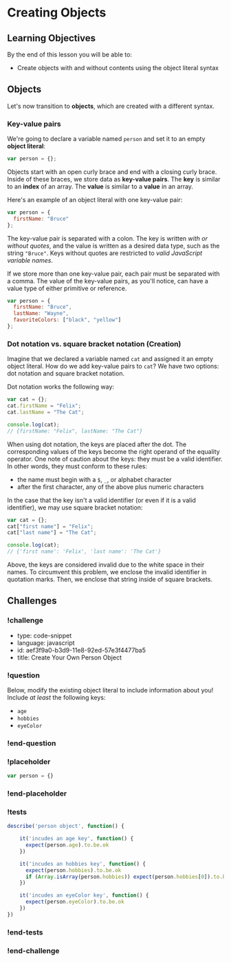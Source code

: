 # Creating Objects

## Learning Objectives

By the end of this lesson you will be able to:

* Create objects with and without contents using the object literal syntax

## Objects

Let's now transition to **objects**, which are created with a different syntax.

### Key-value pairs

We're going to declare a variable named `person` and set it to an empty **object literal**:

```javascript
var person = {};
```

Objects start with an open curly brace and end with a closing curly brace. Inside of these braces, we store data as **key-value pairs**. The **key** is similar to an **index** of an array. The **value** is similar to a **value** in an array.

Here's an example of an object literal with one key-value pair:

```javascript
var person = {
  firstName: "Bruce"
};
```

The key-value pair is separated with a colon. The key is written _with or without quotes_, and the value is written as a desired data type, such as the string `"Bruce"`. Keys without quotes are restricted to _valid JavaScript variable names_.

If we store more than one key-value pair, each pair must be separated with a comma. The value of the key-value pairs, as you'll notice, can have a value type of either primitive or reference.

```javascript
var person = {
  firstName: "Bruce",
  lastName: "Wayne",
  favoriteColors: ["black", "yellow"]
};
```

### Dot notation vs. square bracket notation (Creation)

Imagine that we declared a variable named `cat` and assigned it an empty object literal. How do we add key-value pairs to `cat`? We have two options: dot notation and square bracket notation.

Dot notation works the following way:

```javascript
var cat = {};
cat.firstName = "Felix";
cat.lastName = "The Cat";

console.log(cat);
// {firstName: "Felix", lastName: "The Cat"}
```

When using dot notation, the keys are placed after the dot. The corresponding values of the keys become the right operand of the equality operator. One note of caution about the keys: they must be a valid identifier. In other words, they must conform to these rules:

- the name must begin with a `$`, `_`, or alphabet character
- after the first character, any of the above plus numeric characters

In the case that the key isn't a valid identifier (or even if it is a valid identifier), we may use square bracket notation:

```javascript
var cat = {};
cat["first name"] = "Felix";
cat["last name"] = "The Cat";

console.log(cat);
// {'first name': 'Felix', 'last name': 'The Cat'}
```

Above, the keys are considered invalid due to the white space in their names. To circumvent this problem, we enclose the invalid identifier in quotation marks. Then, we enclose that string inside of square brackets.

## Challenges

<!-- Question -->

### !challenge

* type: code-snippet
* language: javascript
* id: aef3f9a0-b3d9-11e8-92ed-57e3f4477ba5
* title: Create Your Own Person Object

### !question

Below, modify the existing object literal to include information about you! Include _at least_ the following keys:

* `age`
* `hobbies`
* `eyeColor`

### !end-question

### !placeholder

```js
var person = {}
```

### !end-placeholder

### !tests

```js
describe('person object', function() {

    it('incudes an age key', function() {
      expect(person.age).to.be.ok
    })

    it('incudes an hobbies key', function() {
      expect(person.hobbies).to.be.ok
      if (Array.isArray(person.hobbies)) expect(person.hobbies[0]).to.be.ok
    })

    it('incudes an eyeColor key', function() {
      expect(person.eyeColor).to.be.ok
    })
})
```

### !end-tests

### !end-challenge
